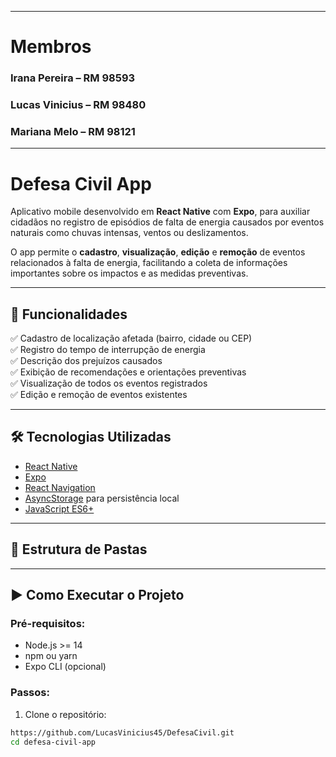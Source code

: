  ---
# Membros

### Irana Pereira – RM 98593

### Lucas Vinicius – RM 98480

### Mariana Melo – RM 98121

 ---
 
# Defesa Civil App

Aplicativo mobile desenvolvido em **React Native** com **Expo**, para auxiliar cidadãos no registro de episódios de falta de energia causados por eventos naturais como chuvas intensas, ventos ou deslizamentos.

O app permite o **cadastro**, **visualização**, **edição** e **remoção** de eventos relacionados à falta de energia, facilitando a coleta de informações importantes sobre os impactos e as medidas preventivas.

---

## 🚀 Funcionalidades

✅ Cadastro de localização afetada (bairro, cidade ou CEP)  
✅ Registro do tempo de interrupção de energia  
✅ Descrição dos prejuízos causados  
✅ Exibição de recomendações e orientações preventivas  
✅ Visualização de todos os eventos registrados  
✅ Edição e remoção de eventos existentes  

---

## 🛠️ Tecnologias Utilizadas

- [React Native](https://reactnative.dev/)  
- [Expo](https://expo.dev/)  
- [React Navigation](https://reactnavigation.org/)  
- [AsyncStorage](https://react-native-async-storage.github.io/async-storage/) para persistência local  
- [JavaScript ES6+](https://developer.mozilla.org/pt-BR/docs/Web/JavaScript)  

---

## 📂 Estrutura de Pastas


---

## ▶️ Como Executar o Projeto

### Pré-requisitos:

- Node.js >= 14
- npm ou yarn
- Expo CLI (opcional)

### Passos:

1. Clone o repositório:

```bash
https://github.com/LucasVinicius45/DefesaCivil.git
cd defesa-civil-app
